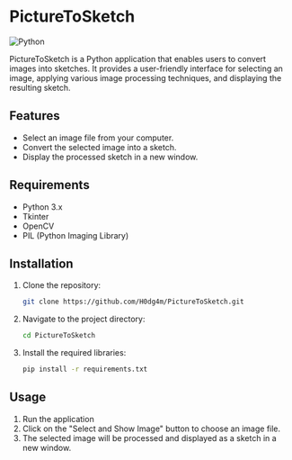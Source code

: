 # PictureToSketch

![Python](https://img.shields.io/badge/Python-3.x-blue)

PictureToSketch is a Python application that enables users to convert images into sketches. It provides a user-friendly interface for selecting an image, applying various image processing techniques, and displaying the resulting sketch.

## Features

- Select an image file from your computer.
- Convert the selected image into a sketch.
- Display the processed sketch in a new window.

## Requirements

- Python 3.x
- Tkinter
- OpenCV
- PIL (Python Imaging Library)

## Installation

1. Clone the repository:

    ```bash
    git clone https://github.com/H0dg4m/PictureToSketch.git
    ```

2. Navigate to the project directory:

    ```bash
    cd PictureToSketch
    ```

3. Install the required libraries:

    ```bash
    pip install -r requirements.txt
    ```

## Usage

1. Run the application
2. Click on the "Select and Show Image" button to choose an image file.
3. The selected image will be processed and displayed as a sketch in a new window.


